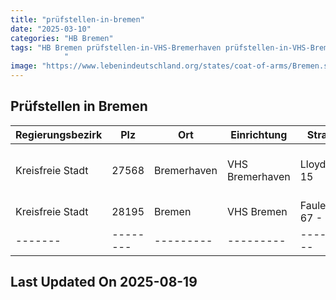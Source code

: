 ```yaml
---
title: "prüfstellen-in-bremen"
date: "2025-03-10"
categories: "HB Bremen"
tags: "HB Bremen prüfstellen-in-VHS-Bremerhaven prüfstellen-in-VHS-Bremen prüfstellen-in-Bremerhaven prüfstellen-in-Bremen prüfstellen-in-27568 prüfstellen-in-28195
            "
image: "https://www.lebenindeutschland.org/states/coat-of-arms/Bremen.svg"
---
```


## Prüfstellen in Bremen

| Regierungsbezirk | Plz | Ort | Einrichtung | Straße | Telefon | Email |
|-------|--------|---------|---------|---------|---------|---------|
|Kreisfreie Stadt|27568|Bremerhaven|VHS Bremerhaven|Lloydstr. 15|0471-590-4736-4705|katarzyna.geldner@vhs.bremerhaven.de|
|Kreisfreie Stadt|28195|Bremen|VHS Bremen|Faulenstr. 67 - 69|0421/361-3624|jens.grund@vhs-bremen.de|
|-------|--------|---------|---------|---------|---------|---------|


## Last Updated On 2025-08-19